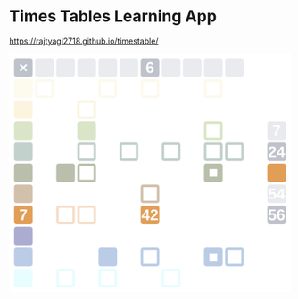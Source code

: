 # Times Tables Learning App
https://rajtyagi2718.github.io/timestable/

![alt text](https://github.com/rajtyagi2718/timestable/blob/master/screen.png)
